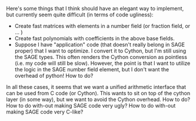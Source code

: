 Here's some things that I think should have an elegant way to implement, but currently seem quite difficult (in terms of code ugliness):

 * Create fast matrices with elements in a number field (or fraction field, or ... )
 * Create fast polynomials with coefficients in the above base fields.
 * Suppose I have "application" code (that doesn't really belong in SAGE proper) that I want to optimize.  I convert it to Cython, but I'm still using the SAGE types.  This often renders the Cython conversion as pointless (i.e. my code will still be slow).  However, the point is that I want to utilize the logic in the SAGE number field element, but I don't want the overhead of python!  How to do?

In all these cases, it seems that we want a unified arithmetic interface that can be used from C code (or Cython).  This wants to sit on top of the cython layer (in some way), but we want to avoid the Cython overhead.  How to do?  How to do with-out making SAGE code very ugly?  How to do with-out making SAGE code very C-like?

